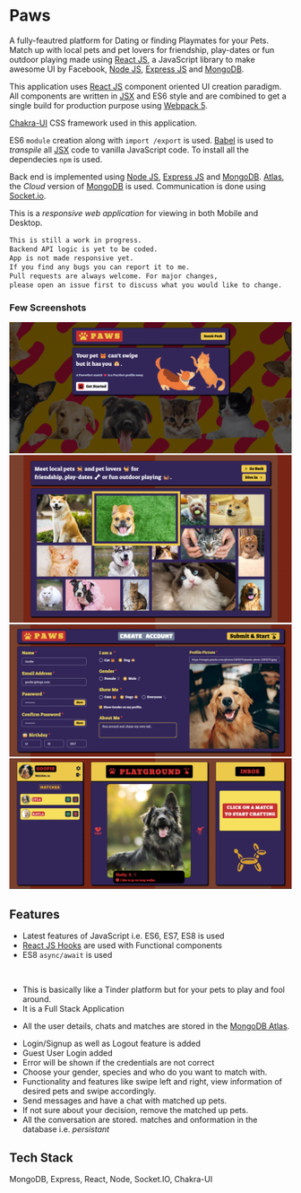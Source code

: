 # Paws

A fully-feautred platform for Dating or finding Playmates for your Pets.
Match up with local pets and pet lovers for friendship, play-dates or fun
outdoor playing made using [React JS](https://reactjs.org/docs/getting-started.html), a JavaScript library to make awesome UI by Facebook, [Node JS](https://nodejs.org/en/docs), [Express JS](https://expressjs.com/en/api.html) and [MongoDB](https://docs.mongodb.com/).

This application uses [React JS](https://reactjs.org/docs/getting-started.html) component oriented UI creation paradigm. All components are written in [JSX](https://reactjs.org/docs/jsx-in-depth.html) and ES6 style and are
combined to get a single build for production purpose using [Webpack 5](https://webpack.js.org/concepts/).

[Chakra-UI](https://chakra-ui.com/guides/getting-started/cra-guide) CSS framework used in this application.

ES6 `module` creation along with `import /export` is used. [Babel](https://babeljs.io/docs/en/babel-preset-react) is used to _transpile_ all [JSX](https://reactjs.org/docs/jsx-in-depth.html) code to vanilla JavaScript code. To install all the dependecies `npm` is used.

Back end is implemented using [Node JS](https://nodejs.org/en/docs), [Express JS](https://expressjs.com/en/api.html) and [MongoDB](https://docs.mongodb.com/). [Atlas](https://www.mongodb.com/cloud/atlas), the _Cloud_ version of [MongoDB](https://docs.mongodb.com/) is used. Communication is done using [Socket.io](https://www.npmjs.com/package/socket.io).

This is a _responsive web application_ for viewing in both Mobile and Desktop.

```
This is still a work in progress.
Backend API logic is yet to be coded.
App is not made responsive yet.
If you find any bugs you can report it to me.
Pull requests are always welcome. For major changes, 
please open an issue first to discuss what you would like to change.

```

### Few Screenshots

![Home](/screenshots/1.png "Home")
![Gallery](/screenshots/2.png "Gallery")
![Register](/screenshots/3.png "Register")
![Dashboard](/screenshots/4.png "Dashboard")


## Features

- Latest features of JavaScript i.e. ES6, ES7, ES8 is used
- [React JS Hooks](https://reactjs.org/docs/hooks-intro.html) are used with Functional components
- ES8 `async/await` is used

<br/>

<ul>
 <li> This is basically like a Tinder platform but for your pets to play and fool around. </li>
 <li> It is a Full Stack Application </li>
</ul>

- All the user details, chats and matches are stored in the [MongoDB Atlas](https://www.mongodb.com/cloud/atlas).

<ul>
 <li>Login/Signup as well as Logout feature is added </li>
 <li>Guest User Login added</li>
 <li>Error will be shown if the credentials are not correct</li>

 <li> Choose your gender, species and who do you want to match with. </li>
 <li> Functionality and features like swipe left and right, view information of desired pets and swipe accordingly. </li>   
 <li> Send messages and have a chat with matched up pets. </li>
 <li> If not sure about your decision, remove the matched up pets. </li>
 <li> All the conversation are stored. matches and onformation in the database i.e. <i>persistant</i>
</ul>


## Tech Stack

MongoDB, Express, React, Node, Socket.IO, Chakra-UI